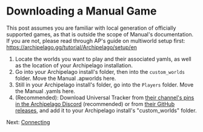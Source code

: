 # Downloading a Manual Game

This post assumes you are familiar with local generation of officially supported games, as that is outside the scope of Manual's documentation.
If you are not, please read through AP's guide on multiworld setup first: https://archipelago.gg/tutorial/Archipelago/setup/en

1. Locate the worlds you want to play and their associated yamls, as well as the location of your Archipelago installation.
2. Go into your Archipelago install's folder, then into the `custom_worlds` folder. Move the Manual .apworlds here.
3. Still in your Archipelago install's folder, go into the `Players` folder. Move the Manual .yamls here.
4. (Recommended): Download Universal Tracker from [their channel's pins in the Archipelago Discord](https://discord.com/channels/731205301247803413/1367270230635839539) (recommended) or from [their GitHub releases](https://github.com/FarisTheAncient/Archipelago/releases?q=Tracker&expanded=true), and add it to your Archipelago install's "custom_worlds" folder.

Next: [Connecting](connect-client.md)
